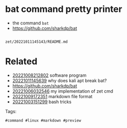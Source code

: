 # bat command pretty printer

- the command `bat`
- https://github.com/sharkdp/bat

```
```

` zet/20221011145143/README.md `

# Related

- [20221008212802](/zet/20221008212802/README.md) software program
- [20221011145639](/zet/20221011145639/README.md) why does kali apt break bat?
- https://github.com/sharkdp/bat
- [20221006032546](/zet/20221006032546/README.md) my implementation of zet cmd
- [20221009172351](/zet/20221009172351/README.md) markdown file format
- [20221003151299](/zet/20221003151299/README.md) bash tricks

Tags:

    #command #linux #markdown #preview
